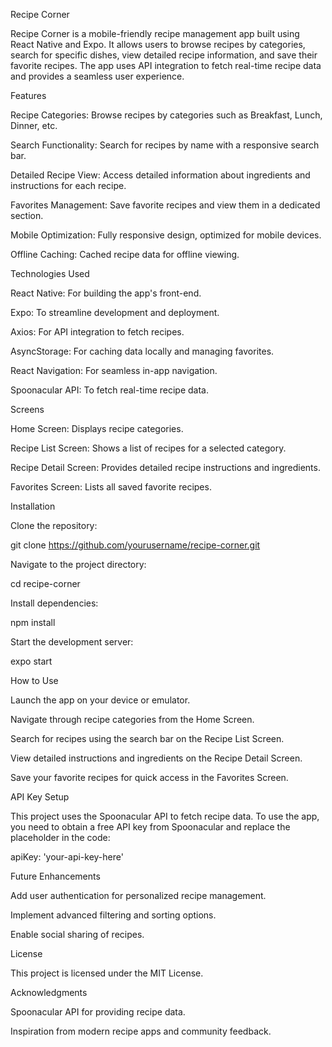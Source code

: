 Recipe Corner

Recipe Corner is a mobile-friendly recipe management app built using React Native and Expo. It allows users to browse recipes by categories, search for specific dishes, view detailed recipe information, and save their favorite recipes. The app uses API integration to fetch real-time recipe data and provides a seamless user experience.

Features

Recipe Categories: Browse recipes by categories such as Breakfast, Lunch, Dinner, etc.

Search Functionality: Search for recipes by name with a responsive search bar.

Detailed Recipe View: Access detailed information about ingredients and instructions for each recipe.

Favorites Management: Save favorite recipes and view them in a dedicated section.

Mobile Optimization: Fully responsive design, optimized for mobile devices.

Offline Caching: Cached recipe data for offline viewing.

Technologies Used

React Native: For building the app's front-end.

Expo: To streamline development and deployment.

Axios: For API integration to fetch recipes.

AsyncStorage: For caching data locally and managing favorites.

React Navigation: For seamless in-app navigation.

Spoonacular API: To fetch real-time recipe data.

Screens

Home Screen: Displays recipe categories.

Recipe List Screen: Shows a list of recipes for a selected category.

Recipe Detail Screen: Provides detailed recipe instructions and ingredients.

Favorites Screen: Lists all saved favorite recipes.

Installation

Clone the repository:

git clone https://github.com/yourusername/recipe-corner.git

Navigate to the project directory:

cd recipe-corner

Install dependencies:

npm install

Start the development server:

expo start

How to Use

Launch the app on your device or emulator.

Navigate through recipe categories from the Home Screen.

Search for recipes using the search bar on the Recipe List Screen.

View detailed instructions and ingredients on the Recipe Detail Screen.

Save your favorite recipes for quick access in the Favorites Screen.

API Key Setup

This project uses the Spoonacular API to fetch recipe data. To use the app, you need to obtain a free API key from Spoonacular and replace the placeholder in the code:

apiKey: 'your-api-key-here'

Future Enhancements

Add user authentication for personalized recipe management.

Implement advanced filtering and sorting options.

Enable social sharing of recipes.

License

This project is licensed under the MIT License.

Acknowledgments

Spoonacular API for providing recipe data.

Inspiration from modern recipe apps and community feedback.

